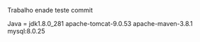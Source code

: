 Trabalho enade teste commit

Java = jdk1.8.0_281
apache-tomcat-9.0.53
apache-maven-3.8.1
mysql:8.0.25
